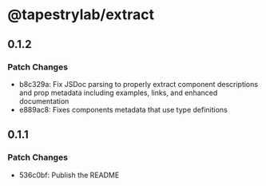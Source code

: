 # @tapestrylab/extract

## 0.1.2

### Patch Changes

- b8c329a: Fix JSDoc parsing to properly extract component descriptions and prop metadata including examples, links, and enhanced documentation
- e889ac8: Fixes components metadata that use type definitions

## 0.1.1

### Patch Changes

- 536c0bf: Publish the README

